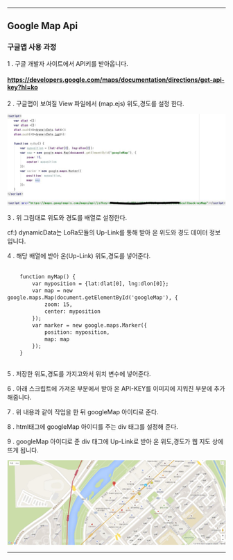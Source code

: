 #   
---

## Google Map Api

### 구글맵 사용 과정

1 . 구글 개발자 사이트에서 API키를 받아옵니다.
#### <https://developers.google.com/maps/documentation/directions/get-api-key?hl=ko>

2 . 구글맵이 보여질 View 파일에서 (map.ejs) 위도,경도를 설정 한다. 


<img src="../images/app_google_map2.JPG" />


<br />

3 . 위 그림대로 위도와 경도를 배열로 설정한다.

cf:) dynamicData는 LoRa모듈의 Up-Link를 통해 받아 온 위도와 경도 데이터 정보입니다.

4 . 해당 배열에 받아 온(Up-Link) 위도,경도를 넣어준다.

```

	function myMap() {
        var myposition = {lat:dlat[0], lng:dlon[0]};
        var map = new google.maps.Map(document.getElementById('googleMap'), {
            zoom: 15,
            center: myposition
        });
        var marker = new google.maps.Marker({
            position: myposition,
            map: map
        });
    }


```

5 . 저장한 위도,경도를 가지고와서 위치 변수에 넣어준다.

6 . 아래 스크립트에 가져온 부분에서 받아 온 API-KEY를 이미지에 지워진 부분에 추가해줍니다.

7 . 위 내용과 같이 작업을 한 뒤 googleMap 아이디로 준다.

8 . html태그에 googleMap 아이디를 주는 div 태그를 설정해 준다.

9 . googleMap 아이디로 준 div 태그에 Up-Link로 받아 온 위도,경도가 웹 지도 상에 뜨게 됩니다.

<img src="../images/app_google_map3.JPG"/> 

<br />

<hr />


